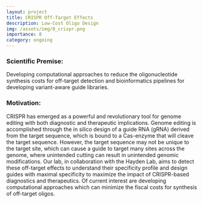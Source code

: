 ```yaml
---
layout: project
title: CRISPR Off-Target Effects
description: Low-Cost Oligo Design
img: /assets/img/8_crispr.png
importance: 8
category: ongoing
---
```

<h3 class="mt-2 text-3l leading-8 font-extrabold tracking-tight text-gray-900 sm:text-4l">
Scientific Premise:
</h3>
Developing computational approaches to reduce the oligonucleotide synthesis costs for off-target detection and bioinformatics pipelines for developing variant-aware guide libraries.

<h3 class="mt-2 text-3l leading-8 font-extrabold tracking-tight text-gray-900 sm:text-4l">
Motivation:
</h3>
CRISPR has emerged as a powerful and revolutionary tool for genome editing with both diagnostic and therapeutic implications. Genome editing is accomplished through the in silico design of a guide RNA (gRNA) derived from the target sequence, which is bound to a Cas-enzyme that will cleave the target sequence. However, the target sequence may not be unique to the target site, which can cause a guide to target many sites across the genome, where unintended cutting can result in unintended genomic modifications. Our lab, in collaboration with the Hayden Lab, aims to detect these off-target effects to understand their specificity profile and design guides with maximal specificity to maximize the impact of CRISPR-based diagnostics and therapeutics. Of current interest are developing computational approaches which can minimize the fiscal costs for synthesis of off-target oligos.
